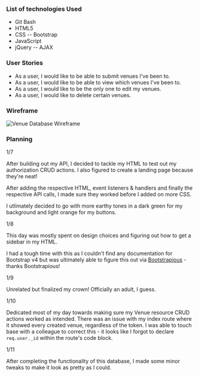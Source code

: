 ### List of technologies Used

- Git Bash
- HTML5
- CSS -- Bootstrap
- JavaScript
- jQuery -- AJAX

### User Stories

- As a user, I would like to be able to submit venues I've been to.
- As a user, I would like to be able to view which venues I've been to.
- As a user, I would like to be the only one to edit my venues.
- As a user, I would like to delete certain venues.

### Wireframe

![Venue Database Wireframe](https://i.imgur.com/mE5MjY4.png)

### Planning

1/7

After building out my API, I decided to tackle my HTML to test out my authorization CRUD actions. I also figured to create a landing page because they're neat!

After adding the respective HTML, event listeners & handlers and finally the respective API calls, I made sure they worked before I added on more CSS.

I utlimately decided to go with more earthy tones in a dark green for my background and light orange for my buttons.

1/8

This day was mostly spent on design choices and figuring out how to get a sidebar in my HTML.

I had a tough time with this as I couldn't find any documentation for Bootstrap v4 but was ultimately able to figure this out via [Bootstrapious](https://bootstrapious.com/p/bootstrap-sidebar) - thanks Bootstrapious!

1/9

Unrelated but finalized my crown! Officially an adult, I guess.

1/10

Dedicated most of my day towards making sure my Venue resource CRUD actions worked as intended. There was an issue with my index route where it showed every created venue, regardless of the token. I was able to touch base with a colleague to correct this - it looks like I forgot to declare `req.user._id` within the route's code block.

1/11

After completing the functionality of this database, I made some minor tweaks to make it look as pretty as I could.